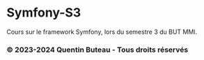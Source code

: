 # Symfony-S3
Cours sur le framework Symfony, lors du semestre 3 du BUT MMI.

### © 2023-2024 Quentin Buteau - Tous droits réservés
